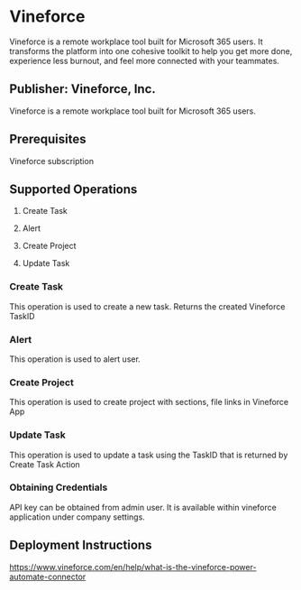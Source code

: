 # Vineforce
Vineforce is a remote workplace tool built for Microsoft 365 users. It transforms the platform into one cohesive toolkit to help you get more done, experience less burnout, and feel more connected with your teammates.

## Publisher: Vineforce, Inc.
Vineforce is a remote workplace tool built for Microsoft 365 users.

## Prerequisites
Vineforce subscription

## Supported Operations
1. Create Task

2. Alert

3. Create Project

4. Update Task

### Create Task
This operation is used to create a new task.
Returns the created Vineforce TaskID

### Alert
This operation is used to alert user.

### Create Project
This operation is used to create project with sections, file links in Vineforce App

### Update Task
This operation is used to update a task using the TaskID that is returned by Create Task Action

### Obtaining Credentials
API key can be obtained from admin user. It is available within vineforce application under company settings.​


## Deployment Instructions
https://www.vineforce.com/en/help/what-is-the-vineforce-power-automate-connector